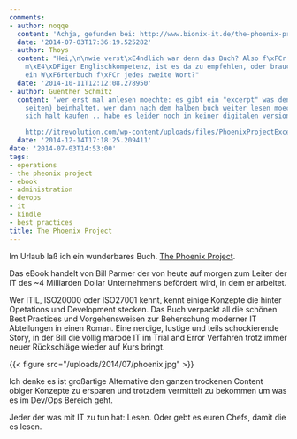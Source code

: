 ```yaml
---
comments:
- author: noqqe
  content: 'Achja, gefunden bei: http://www.bionix-it.de/the-phoenix-project-a-novel-about-it-devops'
  date: '2014-07-03T17:36:19.525282'
- author: Thoys
  content: "Hei,\n\nwie verst\xE4ndlich war denn das Buch? Also f\xFCr jemanden mit
    m\xE4\xDFiger Englischkompetenz, ist es da zu empfehlen, oder brauche ich dann
    ein W\xF6rterbuch f\xFCr jedes zweite Wort?"
  date: '2014-10-11T12:12:08.278950'
- author: Guenther Schmitz
  content: 'wer erst mal anlesen moechte: es gibt ein "excerpt" was den part 1 (170
    seiten) beinhaltet. wer dann nach dem halben buch weiter lesen moechte muss es
    sich halt kaufen .. habe es leider noch in keiner digitalen version gefunden ...

    http://itrevolution.com/wp-content/uploads/files/PhoenixProjectExcerpt.pdf'
  date: '2014-12-14T17:18:25.209411'
date: '2014-07-03T14:53:00'
tags:
- operations
- the pheonix project
- ebook
- administration
- devops
- it
- kindle
- best practices
title: The Phoenix Project
---
```


Im Urlaub laß ich ein wunderbares Buch. [The Phoenix
Project](http://itrevolution.com/books/phoenix-project-devops-book/).

Das eBook handelt von Bill Parmer der von heute auf morgen zum Leiter der
IT des ~4 Milliarden Dollar Unternehmens befördert wird, in dem er
arbeitet.

Wer ITIL, ISO20000 oder ISO27001 kennt, kennt einige Konzepte die hinter
Opetations und Development stecken. Das Buch verpackt all die schönen Best
Practices und Vorgehensweisen zur Beherschung moderner IT Abteilungen in
einen Roman. Eine nerdige, lustige und teils schockierende Story, in der
Bill die völlig marode IT im Trial and Error Verfahren trotz immer neuer
Rückschläge wieder auf Kurs bringt.

{{< figure src="/uploads/2014/07/phoenix.jpg" >}}

Ich denke es ist großartige Alternative den ganzen trockenen Content obiger
Konzepte zu ersparen und trotzdem vermittelt zu bekommen um was es im
Dev/Ops Bereich geht.

Jeder der was mit IT zu tun hat: Lesen.  Oder gebt es euren Chefs, damit
die es lesen.